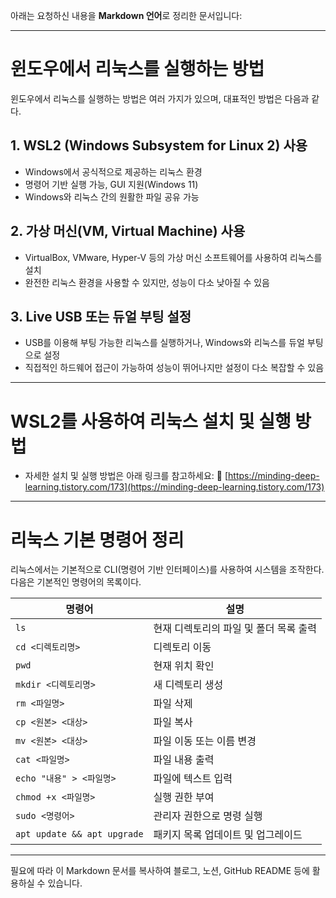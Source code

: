 아래는 요청하신 내용을 **Markdown 언어**로 정리한 문서입니다:

---

# 윈도우에서 리눅스를 실행하는 방법

윈도우에서 리눅스를 실행하는 방법은 여러 가지가 있으며, 대표적인 방법은 다음과 같다.

## 1. WSL2 (Windows Subsystem for Linux 2) 사용

* Windows에서 공식적으로 제공하는 리눅스 환경
* 명령어 기반 실행 가능, GUI 지원(Windows 11)
* Windows와 리눅스 간의 원활한 파일 공유 가능

## 2. 가상 머신(VM, Virtual Machine) 사용

* VirtualBox, VMware, Hyper-V 등의 가상 머신 소프트웨어를 사용하여 리눅스를 설치
* 완전한 리눅스 환경을 사용할 수 있지만, 성능이 다소 낮아질 수 있음

## 3. Live USB 또는 듀얼 부팅 설정

* USB를 이용해 부팅 가능한 리눅스를 실행하거나, Windows와 리눅스를 듀얼 부팅으로 설정
* 직접적인 하드웨어 접근이 가능하여 성능이 뛰어나지만 설정이 다소 복잡할 수 있음

---

# WSL2를 사용하여 리눅스 설치 및 실행 방법

* 자세한 설치 및 실행 방법은 아래 링크를 참고하세요:
  🔗 [https://minding-deep-learning.tistory.com/173](https://minding-deep-learning.tistory.com/173)

---

# 리눅스 기본 명령어 정리

리눅스에서는 기본적으로 CLI(명령어 기반 인터페이스)를 사용하여 시스템을 조작한다. 다음은 기본적인 명령어의 목록이다.

| 명령어                         | 설명                     |
| --------------------------- | ---------------------- |
| `ls`                        | 현재 디렉토리의 파일 및 폴더 목록 출력 |
| `cd <디렉토리명>`                | 디렉토리 이동                |
| `pwd`                       | 현재 위치 확인               |
| `mkdir <디렉토리명>`             | 새 디렉토리 생성              |
| `rm <파일명>`                  | 파일 삭제                  |
| `cp <원본> <대상>`              | 파일 복사                  |
| `mv <원본> <대상>`              | 파일 이동 또는 이름 변경         |
| `cat <파일명>`                 | 파일 내용 출력               |
| `echo "내용" > <파일명>`         | 파일에 텍스트 입력             |
| `chmod +x <파일명>`            | 실행 권한 부여               |
| `sudo <명령어>`                | 관리자 권한으로 명령 실행         |
| `apt update && apt upgrade` | 패키지 목록 업데이트 및 업그레이드    |

---

필요에 따라 이 Markdown 문서를 복사하여 블로그, 노션, GitHub README 등에 활용하실 수 있습니다.


